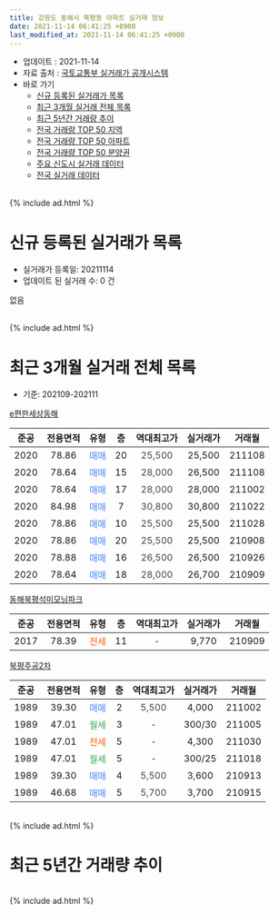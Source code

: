 ```yaml
---
title: 강원도 동해시 북평동 아파트 실거래 정보
date: 2021-11-14 06:41:25 +0900
last_modified_at: 2021-11-14 06:41:25 +0900
---
```


* 업데이트 : 2021-11-14
* 자료 출처 : [국토교통부 실거래가 공개시스템](http://rt.molit.go.kr)
* 바로 가기
    * [신규 등록된 실거래가 목록](#신규-등록된-실거래가-목록)
    * [최근 3개월 실거래 전체 목록](#최근-3개월-실거래-전체-목록)
    * [최근 5년간 거래량 추이](#최근-5년간-거래량-추이)
    * [전국 거래량 TOP 50 지역](https://inasie.github.io/apt-trade-info/최근-3개월-전국에서-가장-거래가-많이-발생한-지역)
    * [전국 거래량 TOP 50 아파트](https://inasie.github.io/apt-trade-info/최근-3개월-전국에서-가장-거래가-많이-발생한-아파트)
    * [전국 거래량 TOP 50 분양권](https://inasie.github.io/apt-trade-info/최근-3개월-전국에서-가장-거래가-많이-발생한-분양권)
    * [주요 신도시 실거래 데이터](https://inasie.github.io/apt-trade-info/주요-신도시)
    * [전국 실거래 데이터](https://inasie.github.io/apt-trade-info/전국)
<br>
{% include ad.html %}
<br>

# 신규 등록된 실거래가 목록
* 실거래가 등록일: 20211114
* 업데이트 된 실거래 수: 0 건

없음

<br>
{% include ad.html %}
<br>

# 최근 3개월 실거래 전체 목록
* 기준: 202109-202111


[e편한세상동해](https://search.naver.com/search.naver?query=%EA%B0%95%EC%9B%90%EB%8F%84+%EB%8F%99%ED%95%B4%EC%8B%9C+%EB%B6%81%ED%8F%89%EB%8F%99+e%ED%8E%B8%ED%95%9C%EC%84%B8%EC%83%81%EB%8F%99%ED%95%B4)

|준공|전용면적|유형|층|역대최고가|실거래가|거래월|
|:---:|:---:|:---:|:---:|:---:|:---:|:---:|
|2020|78.86|<span style="color:#4285f3">매매</span>|20|<span style="color:#444444">25,500</span>|25,500|211108|
|2020|78.64|<span style="color:#4285f3">매매</span>|15|<span style="color:#444444">28,000</span>|26,500|211108|
|2020|78.64|<span style="color:#4285f3">매매</span>|17|<span style="color:#444444">28,000</span>|28,000|211002|
|2020|84.98|<span style="color:#4285f3">매매</span>|7|<span style="color:#444444">30,800</span>|30,800|211022|
|2020|78.86|<span style="color:#4285f3">매매</span>|10|<span style="color:#444444">25,500</span>|25,500|211028|
|2020|78.86|<span style="color:#4285f3">매매</span>|20|<span style="color:#444444">25,500</span>|25,500|210908|
|2020|78.88|<span style="color:#4285f3">매매</span>|16|<span style="color:#444444">26,500</span>|26,500|210926|
|2020|78.64|<span style="color:#4285f3">매매</span>|18|<span style="color:#444444">28,000</span>|26,700|210909|

[동해북평석미모닝파크](https://search.naver.com/search.naver?query=%EA%B0%95%EC%9B%90%EB%8F%84+%EB%8F%99%ED%95%B4%EC%8B%9C+%EB%B6%81%ED%8F%89%EB%8F%99+%EB%8F%99%ED%95%B4%EB%B6%81%ED%8F%89%EC%84%9D%EB%AF%B8%EB%AA%A8%EB%8B%9D%ED%8C%8C%ED%81%AC)

|준공|전용면적|유형|층|역대최고가|실거래가|거래월|
|:---:|:---:|:---:|:---:|:---:|:---:|:---:|
|2017|78.39|<span style="color:#ff5a00">전세</span>|11|<span style="color:#444444">-</span>|9,770|210909|

[북평주공2차](https://search.naver.com/search.naver?query=%EA%B0%95%EC%9B%90%EB%8F%84+%EB%8F%99%ED%95%B4%EC%8B%9C+%EB%B6%81%ED%8F%89%EB%8F%99+%EB%B6%81%ED%8F%89%EC%A3%BC%EA%B3%B52%EC%B0%A8)

|준공|전용면적|유형|층|역대최고가|실거래가|거래월|
|:---:|:---:|:---:|:---:|:---:|:---:|:---:|
|1989|39.30|<span style="color:#4285f3">매매</span>|2|<span style="color:#444444">5,500</span>|4,000|211002|
|1989|47.01|<span style="color:#34a853">월세</span>|3|<span style="color:#444444">-</span>|300/30|211005|
|1989|47.01|<span style="color:#ff5a00">전세</span>|5|<span style="color:#444444">-</span>|4,300|211030|
|1989|47.01|<span style="color:#34a853">월세</span>|5|<span style="color:#444444">-</span>|300/25|211018|
|1989|39.30|<span style="color:#4285f3">매매</span>|4|<span style="color:#444444">5,500</span>|3,600|210913|
|1989|46.68|<span style="color:#4285f3">매매</span>|5|<span style="color:#444444">5,700</span>|3,700|210915|


<br>
{% include ad.html %}
<br>

# 최근 5년간 거래량 추이


<div style="width:100%;">
    <canvas id="deal_progress" height="200"></canvas>
</div>

<script>
new Chart(document.getElementById("deal_progress"), {
    type: 'line',
    data: {
        labels: ['201611','201612','201701','201702','201703','201704','201705','201706','201707','201708','201709','201710','201711','201712','201801','201802','201803','201804','201805','201806','201807','201808','201809','201810','201811','201812','201901','201902','201903','201904','201905','201906','201907','201908','201909','201910','201911','201912','202001','202002','202003','202004','202005','202006','202007','202008','202009','202010','202011','202012','202101','202102','202103','202104','202105','202106','202107','202108','202109','202110','202111'],
        datasets: [{
            label: '매매',
            pointRadius: 1,
            data: [0, 0, 0, 3, 1, 3, 2, 1, 1, 3, 2, 1, 3, 0, 2, 0, 2, 1, 1, 0, 1, 0, 0, 3, 0, 1, 0, 1, 1, 1, 1, 0, 0, 0, 0, 2, 0, 0, 0, 0, 5, 11, 12, 10, 40, 51, 38, 27, 25, 12, 8, 10, 7, 4, 10, 2, 6, 5, 5, 4, 2],
            borderColor: "rgba(255, 201, 14, 1)",
            backgroundColor: "rgba(255, 201, 14, 0.5)",
            fill: false,
            lineTension: 0
        },{
            label: '전월세',
            pointRadius: 1,
            data: [0, 0, 0, 1, 0, 2, 1, 1, 1, 0, 3, 1, 1, 2, 0, 1, 1, 0, 58, 1, 0, 0, 2, 0, 1, 110, 8, 2, 1, 1, 0, 0, 0, 0, 0, 2, 1, 149, 7, 14, 25, 6, 7, 6, 4, 2, 5, 6, 3, 0, 3, 5, 3, 2, 2, 4, 2, 3, 1, 3, 0],
            borderColor: "rgba(0, 141, 185, 1)",
            backgroundColor: "rgba(0, 141, 185, 0.5)",
            fill: false,
            lineTension: 0
        }
        ]
    },
    options: {
        responsive: true,
        title: {
            display: false
        },
        tooltips: {
            mode: 'index',
            intersect: false
        },
        hover: {
            mode: 'nearest',
            intersect: true
        },
        scales: {
            xAxes: [{
                display: true,
                scaleLabel: {
                    display: true,
                    labelString: '년/월'
                }
            }],
            yAxes: [{
                display: true,
                ticks: {
                    suggestedMin: 0,
                },
                scaleLabel: {
                    display: true,
                    labelString: '실거래 수'
                }
            }]
        }
    }
});

</script>


<br>
{% include ad.html %}
<br>

